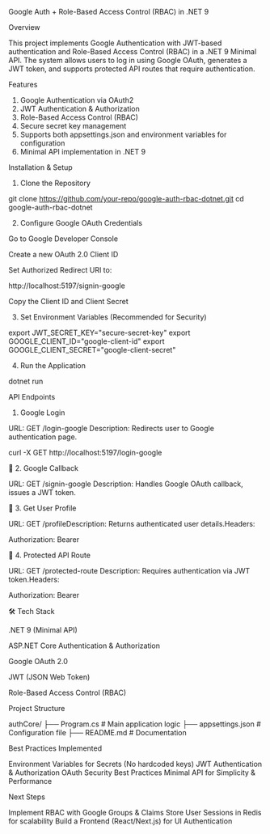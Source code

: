 Google Auth + Role-Based Access Control (RBAC) in .NET 9

Overview

This project implements Google Authentication with JWT-based authentication and Role-Based Access Control (RBAC) in a .NET 9 Minimal API. The system allows users to log in using Google OAuth, generates a JWT token, and supports protected API routes that require authentication.

Features

1. Google Authentication via OAuth2
2. JWT Authentication & Authorization
3. Role-Based Access Control (RBAC)
4. Secure secret key management
5. Supports both appsettings.json and environment variables for configuration
6. Minimal API implementation in .NET 9

Installation & Setup

1. Clone the Repository

git clone https://github.com/your-repo/google-auth-rbac-dotnet.git
cd google-auth-rbac-dotnet

2. Configure Google OAuth Credentials

Go to Google Developer Console

Create a new OAuth 2.0 Client ID

Set Authorized Redirect URI to:

http://localhost:5197/signin-google

Copy the Client ID and Client Secret

3. Set Environment Variables (Recommended for Security)

export JWT_SECRET_KEY="secure-secret-key"
export GOOGLE_CLIENT_ID="google-client-id"
export GOOGLE_CLIENT_SECRET="google-client-secret"

4. Run the Application

dotnet run

API Endpoints

1. Google Login

URL: GET /login-google
Description: Redirects user to Google authentication page.

curl -X GET http://localhost:5197/login-google

🔹 2. Google Callback

URL: GET /signin-google
Description: Handles Google OAuth callback, issues a JWT token.

🔹 3. Get User Profile

URL: GET /profileDescription: Returns authenticated user details.Headers:

Authorization: Bearer <JWT-TOKEN>

🔹 4. Protected API Route

URL: GET /protected-route
Description: Requires authentication via JWT token.Headers:

Authorization: Bearer <JWT-TOKEN>

🛠️ Tech Stack

.NET 9 (Minimal API)

ASP.NET Core Authentication & Authorization

Google OAuth 2.0

JWT (JSON Web Token)

Role-Based Access Control (RBAC)

Project Structure

authCore/
├── Program.cs # Main application logic
├── appsettings.json # Configuration file
├── README.md # Documentation

Best Practices Implemented

Environment Variables for Secrets (No hardcoded keys)
JWT Authentication & Authorization
OAuth Security Best Practices
Minimal API for Simplicity & Performance

Next Steps

Implement RBAC with Google Groups & Claims
Store User Sessions in Redis for scalability
Build a Frontend (React/Next.js) for UI Authentication
